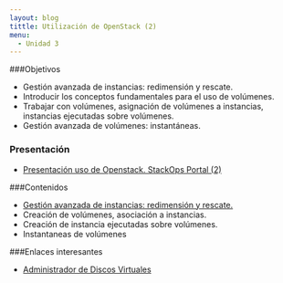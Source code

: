 ```yaml
---
layout: blog
tittle: Utilización de OpenStack (2)
menu:
  - Unidad 3
---
```

###Objetivos

* Gestión avanzada de instancias: redimensión y rescate.
* Introducir los conceptos fundamentales para el uso de volúmenes.
* Trabajar con volúmenes, asignación de volúmenes a instancias, instancias ejecutadas sobre volúmenes.
* Gestión avanzada de volúmenes: instantáneas.

### Presentación

* [Presentación uso de Openstack. StackOps Portal (2)](presentacion)

###Contenidos

* [Gestión avanzada de instancias: redimensión y rescate.](demo1)
* Creación de volúmenes, asociación a instancias.
* Creación de instancia ejecutadas sobre volúmenes.
* Instantaneas de volúmenes

###Enlaces interesantes

* [Administrador de Discos Virtuales](https://docs.stackops.net/block-storage-plugin-es.html)
